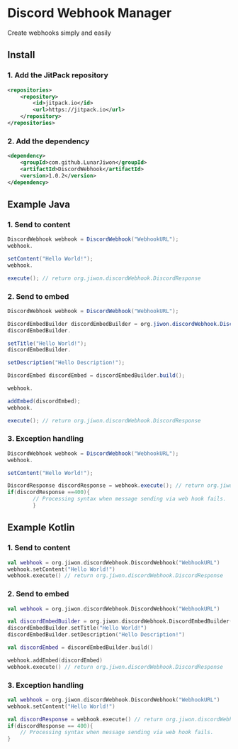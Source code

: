 # Discord Webhook Manager

Create webhooks simply and easily

## Install
### 1. Add the JitPack repository
```xml
<repositories>
    <repository>
        <id>jitpack.io</id>
        <url>https://jitpack.io</url>
    </repository>
</repositories>
```
### 2. Add the dependency
```xml
<dependency>
    <groupId>com.github.LunarJiwon</groupId>
    <artifactId>DiscordWebhook</artifactId>
    <version>1.0.2</version>
</dependency>
```

## Example Java
### 1. Send to content

```java
DiscordWebhook webhook = DiscordWebhook("WebhookURL");
webhook.

setContent("Hello World!");
webhook.

execute(); // return org.jiwon.discordWebhook.DiscordResponse
```

### 2. Send to embed

```java
DiscordWebhook webhook = DiscordWebhook("WebhookURL");

DiscordEmbedBuilder discordEmbedBuilder = org.jiwon.discordWebhook.DiscordEmbedBuilder();
discordEmbedBuilder.

setTitle("Hello World!");
discordEmbedBuilder.

setDescription("Hello Description!");

DiscordEmbed discordEmbed = discordEmbedBuilder.build();

webhook.

addEmbed(discordEmbed);
webhook.

execute(); // return org.jiwon.discordWebhook.DiscordResponse
```

### 3. Exception handling

```java
DiscordWebhook webhook = DiscordWebhook("WebhookURL");
webhook.

setContent("Hello World!");

DiscordResponse discordResponse = webhook.execute(); // return org.jiwon.discordWebhook.DiscordResponse
if(discordResponse ==400){
        // Processing syntax when message sending via web hook fails.
        }
```

## Example Kotlin
### 1. Send to content
```kotlin
val webhook = org.jiwon.discordWebhook.DiscordWebhook("WebhookURL")
webhook.setContent("Hello World!")
webhook.execute() // return org.jiwon.discordWebhook.DiscordResponse
```

### 2. Send to embed
```kotlin
val webhook = org.jiwon.discordWebhook.DiscordWebhook("WebhookURL")

val discordEmbedBuilder = org.jiwon.discordWebhook.DiscordEmbedBuilder()
discordEmbedBuilder.setTitle("Hello World!")
discordEmbedBuilder.setDescription("Hello Description!")

val discordEmbed = discordEmbedBuilder.build()

webhook.addEmbed(discordEmbed)
webhook.execute() // return org.jiwon.discordWebhook.DiscordResponse
```

### 3. Exception handling
```kotlin
val webhook = org.jiwon.discordWebhook.DiscordWebhook("WebhookURL")
webhook.setContent("Hello World!")

val discordResponse = webhook.execute() // return org.jiwon.discordWebhook.DiscordResponse
if(discordResponse == 400){
    // Processing syntax when message sending via web hook fails.
}

```
